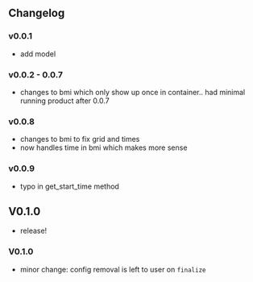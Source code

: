 ## Changelog

### v0.0.1
- add model
### v0.0.2 - 0.0.7
- changes to bmi which only show up once in container..
had minimal running product after 0.0.7

### v0.0.8 
- changes to bmi to fix grid and times
- now handles time in bmi which makes more sense
### v0.0.9
- typo in get_start_time method
## V0.1.0
- release!
### V0.1.0
- minor change: config removal is left to user on `finalize`
